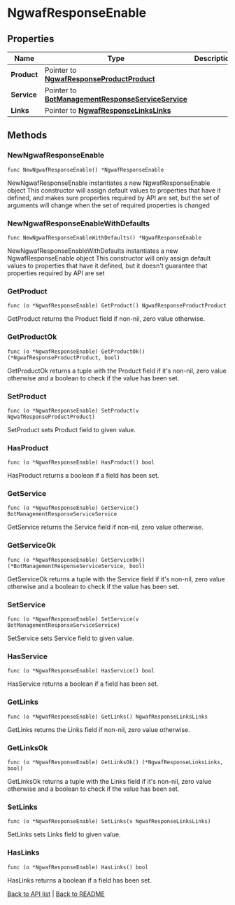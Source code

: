 # NgwafResponseEnable

## Properties

Name | Type | Description | Notes
------------ | ------------- | ------------- | -------------
**Product** | Pointer to [**NgwafResponseProductProduct**](NgwafResponseProductProduct.md) |  | [optional] 
**Service** | Pointer to [**BotManagementResponseServiceService**](BotManagementResponseServiceService.md) |  | [optional] 
**Links** | Pointer to [**NgwafResponseLinksLinks**](NgwafResponseLinksLinks.md) |  | [optional] 

## Methods

### NewNgwafResponseEnable

`func NewNgwafResponseEnable() *NgwafResponseEnable`

NewNgwafResponseEnable instantiates a new NgwafResponseEnable object
This constructor will assign default values to properties that have it defined,
and makes sure properties required by API are set, but the set of arguments
will change when the set of required properties is changed

### NewNgwafResponseEnableWithDefaults

`func NewNgwafResponseEnableWithDefaults() *NgwafResponseEnable`

NewNgwafResponseEnableWithDefaults instantiates a new NgwafResponseEnable object
This constructor will only assign default values to properties that have it defined,
but it doesn't guarantee that properties required by API are set

### GetProduct

`func (o *NgwafResponseEnable) GetProduct() NgwafResponseProductProduct`

GetProduct returns the Product field if non-nil, zero value otherwise.

### GetProductOk

`func (o *NgwafResponseEnable) GetProductOk() (*NgwafResponseProductProduct, bool)`

GetProductOk returns a tuple with the Product field if it's non-nil, zero value otherwise
and a boolean to check if the value has been set.

### SetProduct

`func (o *NgwafResponseEnable) SetProduct(v NgwafResponseProductProduct)`

SetProduct sets Product field to given value.

### HasProduct

`func (o *NgwafResponseEnable) HasProduct() bool`

HasProduct returns a boolean if a field has been set.

### GetService

`func (o *NgwafResponseEnable) GetService() BotManagementResponseServiceService`

GetService returns the Service field if non-nil, zero value otherwise.

### GetServiceOk

`func (o *NgwafResponseEnable) GetServiceOk() (*BotManagementResponseServiceService, bool)`

GetServiceOk returns a tuple with the Service field if it's non-nil, zero value otherwise
and a boolean to check if the value has been set.

### SetService

`func (o *NgwafResponseEnable) SetService(v BotManagementResponseServiceService)`

SetService sets Service field to given value.

### HasService

`func (o *NgwafResponseEnable) HasService() bool`

HasService returns a boolean if a field has been set.

### GetLinks

`func (o *NgwafResponseEnable) GetLinks() NgwafResponseLinksLinks`

GetLinks returns the Links field if non-nil, zero value otherwise.

### GetLinksOk

`func (o *NgwafResponseEnable) GetLinksOk() (*NgwafResponseLinksLinks, bool)`

GetLinksOk returns a tuple with the Links field if it's non-nil, zero value otherwise
and a boolean to check if the value has been set.

### SetLinks

`func (o *NgwafResponseEnable) SetLinks(v NgwafResponseLinksLinks)`

SetLinks sets Links field to given value.

### HasLinks

`func (o *NgwafResponseEnable) HasLinks() bool`

HasLinks returns a boolean if a field has been set.


[Back to API list](../README.md#documentation-for-api-endpoints) | [Back to README](../README.md)

